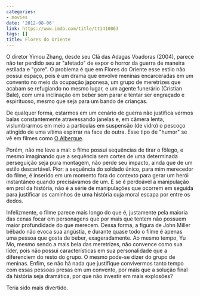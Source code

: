 ```yaml
---
categories:
- movies
date: '2012-08-06'
link: https://www.imdb.com/title/tt1410063
tags: []
title: Flores do Oriente
---
```


O diretor Yimou Zhang, desde seu Clã das Adagas Voadoras (2004), parece não ter perdido seu ar "afetado" de expor o horror da guerra de maneira estilada e "gore". O problema é que em Flores do Oriente esse estilo não possui espaço, pois é um drama que envolve meninas encarceradas em um convento no meio da ocupação japonesa, um grupo de meretrizes que acabam se refugiando no mesmo lugar, e um agente funerário (Cristian Bale), com uma inclinação em beber sem parar e tentar ser engraçado e espirituoso, mesmo que seja para um bando de crianças.

De qualquer forma, estarmos em um cenário de guerra não justifica vermos balas constantemente atravessando janelas e, em câmera lenta, vislumbrarmos em meio a partículas em suspensão (de vidro) o pescoço atingido de uma vítima espirrar na face de outra. Esse tipo de "humor" se vê em filmes como [O Albergue].

Porém, não me leve a mal: o filme possui sequências de tirar o fôlego, e mesmo imaginando que a sequência sem cortes de uma determinada perseguição seja pura montagem, não perde seu impacto, ainda que de um estilo descartável. Pior: a sequência do soldado único, para mim merecedor do filme, é inserido em um momento fora do contexto para gerar um herói instantâneo quando precisávamos de um. E se é perdoável a manipulação em prol da história, não é a série de manipulações que ocorrem em seguida para justificar os caminhos de uma história cuja moral escapa por entre os dedos.

Infelizmente, o filme parece mais longo do que é, justamente pela maioria das cenas focar em personagens que por mais que tentem não possuem maior profundidade do que merecem. Dessa forma, a figura de John Miller bêbado não evoca sua angústia, e durante quase todo o filme é apenas uma pessoa que gosta de beber, exageradamente. Ao mesmo tempo, Yu Mo, mesmo sendo a mais bela das meretrizes, não convence como sua líder, pois não possui características em sua personalidade que a diferenciem do resto do grupo. O mesmo pode-se dizer do grupo de meninas. Enfim, se não há nada que justifique convivermos tanto tempo com essas pessoas presas em um convento, por mais que a solução final da história seja dramática, por que não investir em mais explosões?

Teria sido mais divertido.

[O Albergue]: /o-albergue